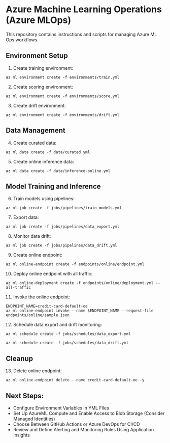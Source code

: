 # Azure Machine Learning Operations (Azure MLOps)

This repository contains instructions and scripts for managing Azure ML Ops workflows.

## Environment Setup

1. Create training environment:
 ```
az ml environment create -f environments/train.yml
 ```

2. Create scoring environment:
 ```
az ml environment create -f environments/score.yml
 ```

3. Create drift environment:
 ```
az ml environment create -f environments/drift.yml
 ```

## Data Management

4. Create curated data:
 ```
az ml data create -f data/curated.yml
 ```
5. Create online inference data:
 ```
az ml data create -f data/inference-online.yml
 ```
## Model Training and Inference

6. Train models using pipelines:
 ```
az ml job create -f jobs/pipelines/train_models.yml
 ```

7. Export data:
 ```
az ml job create -f jobs/pipelines/data_export.yml
 ```
8. Monitor data drift:
 ```
az ml job create -f jobs/pipelines/data_drift.yml
 ```

9. Create online endpoint:
 ```
az ml online-endpoint create -f endpoints/online/endpoint.yml
 ```
10. Deploy online endpoint with all traffic:
 ```
 az ml online-deployment create -f endpoints/online/deployment.yml --all-traffic
 ```

11. Invoke the online endpoint:
 ```
 ENDPOINT_NAME=credit-card-default-oe
 az ml online-endpoint invoke --name $ENDPOINT_NAME --request-file endpoints/online/sample.json
 ```

12. Schedule data export and drift monitoring:
 ```
 az ml schedule create -f jobs/schedules/data_export.yml
 ```
 ```
 az ml schedule create -f jobs/schedules/data_drift.yml
 ```

## Cleanup

13. Delete online endpoint:
 ```
 az ml online-endpoint delete --name credit-card-default-oe -y
 ```


## Next Steps:
- Configure Environment Variables in YML Files
- Set Up AzureML Compute and Enable Access to Blob Storage (Consider Managed Identities)
- Choose Between GitHub Actions or Azure DevOps for CI/CD
- Review and Define Alerting and Monitoring Rules Using Application Insights
